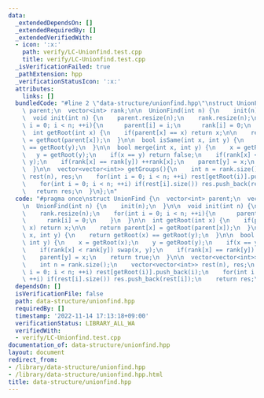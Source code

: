 ```yaml
---
data:
  _extendedDependsOn: []
  _extendedRequiredBy: []
  _extendedVerifiedWith:
  - icon: ':x:'
    path: verify/LC-Unionfind.test.cpp
    title: verify/LC-Unionfind.test.cpp
  _isVerificationFailed: true
  _pathExtension: hpp
  _verificationStatusIcon: ':x:'
  attributes:
    links: []
  bundledCode: "#line 2 \"data-structure/unionfind.hpp\"\nstruct UnionFind {\n  vector<int>\
    \ parent;\n  vector<int> rank;\n\n  UnionFind(int n) {\n    init(n);\n  }\n\n\
    \  void init(int n) {\n    parent.resize(n);\n    rank.resize(n);\n    for(int\
    \ i = 0; i < n; ++i){\n      parent[i] = i;\n      rank[i] = 0;\n    }\n  }\n\n\
    \  int getRoot(int x) {\n    if(parent[x] == x) return x;\n\n    return parent[x]\
    \ = getRoot(parent[x]);\n  }\n\n  bool isSame(int x, int y) {\n    return getRoot(x)\
    \ == getRoot(y);\n  }\n\n  bool merge(int x, int y) {\n    x = getRoot(x);\n \
    \   y = getRoot(y);\n    if(x == y) return false;\n    if(rank[x] < rank[y]) swap(x,\
    \ y);\n    if(rank[x] == rank[y]) ++rank[x];\n    parent[y] = x;\n    return true;\n\
    \  }\n\n  vector<vector<int>> getGroups(){\n    int n = rank.size();\n    vector<vector<int>>\
    \ rest(n), res;\n    for(int i = 0; i < n; ++i) rest[getRoot(i)].push_back(i);\n\
    \    for(int i = 0; i < n; ++i) if(rest[i].size()) res.push_back(rest[i]);\n \
    \   return res;\n  }\n};\n"
  code: "#pragma once\nstruct UnionFind {\n  vector<int> parent;\n  vector<int> rank;\n\
    \n  UnionFind(int n) {\n    init(n);\n  }\n\n  void init(int n) {\n    parent.resize(n);\n\
    \    rank.resize(n);\n    for(int i = 0; i < n; ++i){\n      parent[i] = i;\n\
    \      rank[i] = 0;\n    }\n  }\n\n  int getRoot(int x) {\n    if(parent[x] ==\
    \ x) return x;\n\n    return parent[x] = getRoot(parent[x]);\n  }\n\n  bool isSame(int\
    \ x, int y) {\n    return getRoot(x) == getRoot(y);\n  }\n\n  bool merge(int x,\
    \ int y) {\n    x = getRoot(x);\n    y = getRoot(y);\n    if(x == y) return false;\n\
    \    if(rank[x] < rank[y]) swap(x, y);\n    if(rank[x] == rank[y]) ++rank[x];\n\
    \    parent[y] = x;\n    return true;\n  }\n\n  vector<vector<int>> getGroups(){\n\
    \    int n = rank.size();\n    vector<vector<int>> rest(n), res;\n    for(int\
    \ i = 0; i < n; ++i) rest[getRoot(i)].push_back(i);\n    for(int i = 0; i < n;\
    \ ++i) if(rest[i].size()) res.push_back(rest[i]);\n    return res;\n  }\n};\n"
  dependsOn: []
  isVerificationFile: false
  path: data-structure/unionfind.hpp
  requiredBy: []
  timestamp: '2022-11-14 17:13:18+09:00'
  verificationStatus: LIBRARY_ALL_WA
  verifiedWith:
  - verify/LC-Unionfind.test.cpp
documentation_of: data-structure/unionfind.hpp
layout: document
redirect_from:
- /library/data-structure/unionfind.hpp
- /library/data-structure/unionfind.hpp.html
title: data-structure/unionfind.hpp
---
```

